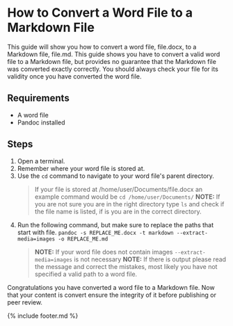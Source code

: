 # How to Convert a Word File to a Markdown File

This guide will show you how to convert a word file, file.docx, to a Markdown file, file.md.  This guide shows you have to convert a valid word file to a Markdown file, but provides no guarantee that the Markdown file was converted exactly correctly.  You should always check your file for its validity once you have converted the word file. 

## Requirements

- A word file
- Pandoc installed

## Steps

1. Open a terminal.
2. Remember where your word file is stored at.
3. Use the `cd` command to navigate to your word file's parent directory.
   > If your file is stored at /home/user/Documents/file.docx an example command would be `cd /home/user/Documents/`
   > **NOTE:** If you are not sure you are in the right directory type `ls` and check if the file name is listed, if is you are in the correct directory.
4. Run the following command, but make sure to replace the paths that start with file.
   `pandoc -s REPLACE_ME.docx -t markdown --extract-media=images -o REPLACE_ME.md`
   > **NOTE:** If your word file does not contain images `--extract-media=images` is not necessary
   > **NOTE:** If there is output please read the message and correct the mistakes, most likely you have not specified a valid path to a word file.

Congratulations you have converted a word file to a Markdown file.  Now that your content is convert ensure the integrity of it before publishing or peer review.

{% include footer.md %}
